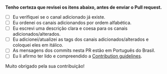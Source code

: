**Tenho certeza que revisei os itens abaixo, antes de enviar o Pull request.**

- [ ] Eu verifiquei se o canal adicionado já existe.
- [ ] Eu ordenei os canais adicionandos por ordem alfabética.
- [ ] Eu escrevi uma descrição clara e coesa para os canais adicionados/alterados.
- [ ] Eu adicionei/atualizei as tags dos canais adicionados/alterados e coloquei eles em itálico.
- [ ] As mensagens dos commits nesta PR estão em Português do Brasil.
- [ ] Eu li afirmo ter lido e compreendido a [Contribution guidelines](https://github.com/carolcodes/youtube-br-desenvolvimento/blob/master/CONTRIBUTING.md).

Muito obrigado pela sua contribuição!
